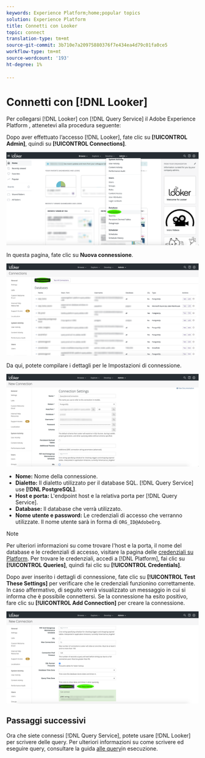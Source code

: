```yaml
---
keywords: Experience Platform;home;popular topics
solution: Experience Platform
title: Connetti con Looker
topic: connect
translation-type: tm+mt
source-git-commit: 3b710e7a20975880376f7e434ea4d79c01fa0ce5
workflow-type: tm+mt
source-wordcount: '193'
ht-degree: 1%

---
```



# Connetti con [!DNL Looker]

Per collegarsi [!DNL Looker] con [!DNL Query Service] il Adobe Experience Platform , attenetevi alla procedura seguente:

Dopo aver effettuato l’accesso [!DNL Looker], fate clic su **[!UICONTROL Admin]**, quindi su **[!UICONTROL Connections]**.

![](../images/clients/looker/click-admin-connections.png)

In questa pagina, fate clic su **Nuova connessione**.

![](../images/clients/looker/click-new-connection.png)

Da qui, potete compilare i dettagli per le Impostazioni di connessione.

![](../images/clients/looker/new-connection.png)

- **Nome:** Nome della connessione.
- **Dialetto:** Il dialetto utilizzato per il database SQL. [!DNL Query Service] use **[!DNL PostgreSQL]**.
- **Host e porta:** L&#39;endpoint host e la relativa porta per [!DNL Query Service].
- **Database:** Il database che verrà utilizzato.
- **Nome utente e password:** Le credenziali di accesso che verranno utilizzate. Il nome utente sarà in forma di `ORG_ID@AdobeOrg`.

>[!NOTE]
>
>Per ulteriori informazioni su come trovare l&#39;host e la porta, il nome del database e le credenziali di accesso, visitare la pagina delle [credenziali su Platform](https://platform.adobe.com/query/configuration). Per trovare le credenziali, accedi a [!DNL Platform], fai clic su **[!UICONTROL Queries]**, quindi fai clic su **[!UICONTROL Credentials]**.

Dopo aver inserito i dettagli di connessione, fate clic su **[!UICONTROL Test These Settings]** per verificare che le credenziali funzionino correttamente. In caso affermativo, di seguito verrà visualizzato un messaggio in cui si informa che è possibile connettersi. Se la connessione ha esito positivo, fare clic su **[!UICONTROL Add Connection]** per creare la connessione.

![](../images/clients/looker/click-test-connection.png)

## Passaggi successivi

Ora che siete connessi [!DNL Query Service], potete usare [!DNL Looker] per scrivere delle query. Per ulteriori informazioni su come scrivere ed eseguire query, consultare la guida [alle query](../creating-queries/creating-queries.md)in esecuzione.